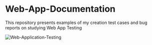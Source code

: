 # Web-App-Documentation

This repository presents examples of my creation test cases and bug reports on studying Web App Testing


![Web-Application-Testing](https://github.com/Artem-Mezhuev/Web-App-Documentation/assets/116815884/75b34d81-2f0c-4407-951c-14655e8c2b64)
